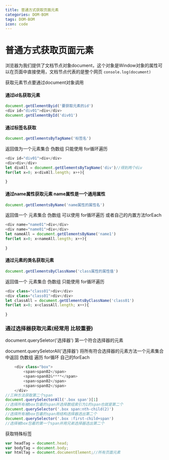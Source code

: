 ```yaml
---
title: 普通方式获取页面元素
categories: DOM-BOM
tags: DOM-BOM
icon: code
---
```

# 普通方式获取页面元素

浏览器为我们提供了文档节点对象document，这个对象是Window对象的属性可以在页面中直接使用，文档节点代表的是整个网页  ```console.log(document) ```

获取元素节点要通过document对象调用

#### 通过id名获取元素

```js
document.getElementByid('要获取元素的id')
<div id="div01">div</div>
document.getElementById('div01')
```

#### 通过标签名获取

```js
document.getElementsByTagName('标签名')
```

返回值为一个元素集合 伪数组 只能使用 for循环遍历

```js
<div id="div01">div</div>
<div>div</div>
let divAll = document.getElementsByTagName('div')//得到两个div
for(let x=0; x<divAll.length; x++){
    
}
```

#### 通过name属性获取元素 name属性是一个通用属性

```js
document.getElementsByName('name属性的属性名')
```

返回值一个 元素集合 伪数组 可以使用 for循环遍历 或者自己的内置方法forEach

```js
<div name="name01">div</div>
<div name="name01">div</div>
let nameAll = document.getElementsByName('name1')
for(let x=0; x<nameAll.length; x++){
    
}
```

#### 通过元素的类名获取元素

```js
document.getElementsByClassName('class属性的属性值')
```

返回值一个 元素集合 伪数组 只能使用 for循环遍历

```js
<div class="class01">div</div>
<div class="class01">div</div>
let classAll = document.getElementsByClassName('class01')
for(let x=0; x<classAll.length; x++){
    
}
```

### 通过选择器获取元素(经常用 比较重要)

document.querySeletor('选择器')             第一个符合选择器的元素

document.querySeletorAll('选择器')         将所有符合选择器的元素方法一个元素集合中返回  伪数组 遍历 for循环  自己的forEach

```js
    <div class="box">
        <span>span02</span>
        <span>span02&****</span>
        <span>span02</span>
        <span>span02</span>
    </div>
//三种方法获取第二个span
document.querySelectorAll('.box span')[1]
//选择所有被box包着的span并选择数组索引为1的span也就是第二个
document.querySelector('.box span:nth-child(2)')
//选择所有被box包着的span用结构选择器选出第二个
document.querySelector('.box :first-child+span')
//选择被box包着的第一个span并用兄弟选择器选出第二个
```

获取特殊标签

```js
var headTag = document.head;
var bodyTag = document.body;
var htmlTag = document.documentElement;//所有页面元素
```

